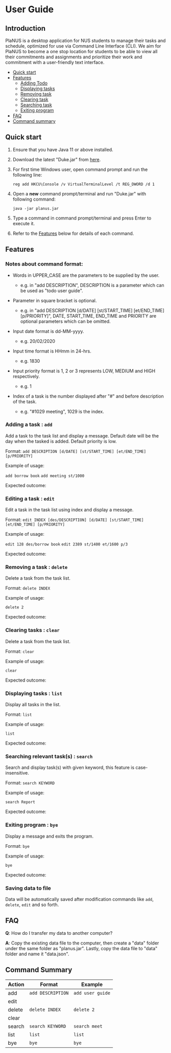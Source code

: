 # User Guide

## Introduction

PlaNUS is a desktop application for NUS students to manage their tasks and schedule, 
optimized for use via Command Line Interface (CLI). We aim for PlaNUS to become a 
one stop location for students to be able to view all their commitments and assignments 
and prioritize their work and commitment with a user-friendly text interface.

- [Quick start](#quick-start)
- [Features](#features)
    - [Adding Todo](#adding-a-task--add)
    - [Displaying tasks](#displaying-tasks--list)
    - [Removing task](#removing-a-task--delete)
    - [Clearing task](#clearing-tasks--clear)
    - [Searching task](#searching-relevant-tasks--search)
    - [Exiting program](#exiting-program--bye)
- [FAQ](#faq)
- [Command summary](#command-summary)


## Quick start


1. Ensure that you have Java 11 or above installed.

2. Download the latest "Duke.jar" from [here](https://github.com/AY2021S1-CS2113T-W12-1/tp/releases/download/v1.0/planus.jar).

3. For first time Windows user, open command prompt and run the following line:

    `reg add HKCU\Console /v VirtualTerminalLevel /t REG_DWORD /d 1`
    
4. Open a **new** command prompt/terminal and run "Duke.jar" with following command:

    `java -jar planus.jar`

5. Type a command in command prompt/terminal and press Enter to execute it.

6. Refer to the [Features](#features) below for details of each command.


## Features 


### Notes about command format:
- Words in UPPER_CASE are the parameters to be supplied by the user. 
    - e.g. in "add DESCRIPTION", DESCRIPTION is a parameter which can be used 
      as "todo user guide".
      
- Parameter in square bracket is optional. 
    - e.g. in "add DESCRIPTION [d/DATE] [st/START_TIME] [et/END_TIME] [p/PRIORITY]", 
    DATE, START_TIME, END_TIME and PRIORITY are optional parameters which can be omitted.
    
- Input date format is dd-MM-yyyy.
    - e.g. 20/02/2020
      
- Input time format is HHmm in 24-hrs.
    - e.g. 1830
    
- Input priority format is 1, 2 or 3 represents LOW, MEDIUM and HIGH respectively.
    - e.g. 1

- Index of a task is the number displayed after "#" and before description of the task.
    - e.g. "#1029 meeting", 1029 is the index.

### Adding a task : `add`

Add a task to the task list and display a message.
Default date will be the day when the tasked is added.
Default priority is low.

Format: `add DESCRIPTION [d/DATE] [st/START_TIME] [et/END_TIME] [p/PRIORITY]`

Example of usage: 

`add borrow book`
`add meeting st/1000`

Expected outcome:


### Editing a task : `edit`

Edit a task in the task list using index and display a message.

Format: `edit INDEX [des/DESCRIPTION] [d/DATE] [st/START_TIME] [et/END_TIME] [p/PRIORITY]`

Example of usage: 

`edit 128 des/borrow book`
`edit 2389 st/1400 et/1600 p/3`

Expected outcome:



### Removing a task : `delete`

Delete a task from the task list.

Format: `delete INDEX`

Example of usage: 

`delete 2`

Expected outcome:



### Clearing tasks : `clear`

Delete a task from the task list.

Format: `clear`

Example of usage: 

`clear`

Expected outcome:



### Displaying tasks : `list` 

Display all tasks in the list.

Format: `list`

Example of usage: 

`list`

Expected outcome:




### Searching relevant task(s) : `search`

Search and display task(s) with given keyword, this feature is case-insensitive.

Format: `search KEYWORD`

Example of usage: 

`search Report`

Expected outcome:



### Exiting program : `bye`

Display a message and exits the program.

Format: `bye`

Example of usage: 

`bye`

Expected outcome:


	
### Saving data to file

Data will be automatically saved after modification commands like 
`add`, `delete`, `edit` and so forth.

## FAQ

**Q**: How do I transfer my data to another computer? 

**A**: Copy the existing data file to the computer, then create a "data" folder under the 
same folder as "planus.jar". Lastly, copy the data file to "data" folder and name it "data.json".

## Command Summary

Action | Format | Example
------ | ------ | -------
add | `add DESCRIPTION` | `add user guide`
edit |
delete | `delete INDEX` | `delete 2`
clear |
search | `search KEYWORD` | `search meet`
list | `list` | `list`
bye | `bye` | `bye`
